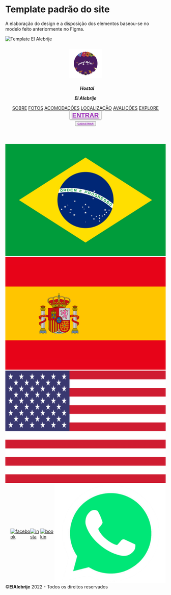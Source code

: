 # Template padrão do site

A elaboração do design e a disposição dos elementos baseou-se no modelo feito anteriormente no Figma.

![Template El Alebrije](https://user-images.githubusercontent.com/112135999/200971894-bc6ae238-369f-4bba-8d66-8b3ce5970a54.png)

<!DOCTYPE html>
<html lang="pt-br">
 <head>
 <meta charset="UTF-8">
 <meta http-equiv="X-UA-Compatible" content="IE=edge">
 <meta name="viewport" content="width=device-width, initial-scale=1.0">
 <link href="css/style.css" rel="stylesheet"/>
 <link href="https://cdn.jsdelivr.net/npm/bootstrap@5.0.2/dist/css/bootstrap.min.css" rel="stylesheet" integrity="sha384-EVSTQN3/azprG1Anm3QDgpJLIm9Nao0Yz1ztcQTwFspd3yD65VohhpuuCOmLASjC" crossorigin="anonymous">
 <title>Hostal El Alebrije</title>
<style>
    
body{
    overflow-x: hidden; 
    background-color: rgb(252, 252, 252);
    background-position: center;
    background-repeat: no-repeat;
    background-size: cover;
    background-attachment: fixed;
}
  
 </style>

 </head>
 <body>
<header>
    <div class="center">
        <div class="logo">
            <h3><img src="assets/hostal.png" width="103">
        </div><!--center-->
    <div class="hostal">
        <h3 style="font-size: 14px;"><i>&nbsp;&nbsp; Hostal<p><b>El Alebrije</b></i></h3></p>
    </div><!--hostal-->
    <div class="menu-container">
        <a class="active-menu" href="">SOBRE</a>
        <a href="">FOTOS</a>
        <a href="">ACOMODAÇÕES</a>
        <a href="">LOCALIZAÇÃO</a>
        <a href="">AVALIÇÕES</a>
        <a href="">EXPLORE</a>
    </div><!--menu-container-->    
    </div>
    <div class="btn">
        <button class="btn-enter" style="font-size: 20px;"><b><a href=" " style="color:#9e2fba;;">ENTRAR</b></a></div>
        <button class="btn-cad"style="font-size: 8px;"><b><a href=" " style="color:#9e2fba;">CADASTRAR</b></a></div>
    </div>

</header>

<div class="translate">
    <a href=""><img src="assets/Br.jpg"/></a>
</div>

<div class="translate1">
    <a href=""><img src="assets/esp.png"/></a>
</div>

<div class="translate2">
    <a href=""><img src="assets/us.png"/></a>
</div>

<div class="footer">
    <div style="display: flex; margin-left: 1rem; align-items:
        center">
        <div class="fb">
        <a href="https://www.facebook.com/alebrijehostal/"
            target="_blank" rel="noopener">
            <img src="assets/fb.png" alt="facebook" />
        </a>
        </div>
        <div class="insta">
        <a
            href="https://instagram.com/alebrije_hostaal?igshid=YmMyMTA2M2Y="
            target="_blank" rel="noopener">
            <img src="assets/ig.png" alt="insta" />
        </a>
        </div>
        <div class="booking">
        <a
            href="https://www.booking.com/hotel/mx/hostal-el-alebrije.en-gb.html"
            target="_blank"
            rel="noopener">
            <img src="assets/boo.png" alt="bookin" />
        </a>
        </div>
        <div class="wpp">
        <a
        href="https://api.whatsapp.com/send?phone=5217223960938"
        target="_blank" rel="noopener">
        <img src="assets/wpp.png" alt="whatsapp" />
        </div>
    </a>
    </div>
    <span class="text-copyright">&#169<B>ElAlebrije</B>
    2022 - Todos os direitos
    reservados</span>
    <div className="footerSide">
    </div>
</div>

  <script src="https://cdn.jsdelivr.net/npm/bootstrap@5.0.2/dist/css/bootstrap.min.css"/>
 </body>
</html>
